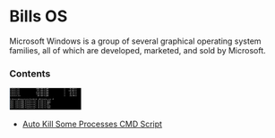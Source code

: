 # Bills OS 

Microsoft Windows is a group of several graphical operating system families, all of which are developed, marketed, and sold by Microsoft. 

### Contents

![Taskkill](/imgs/os/Windows/Taskkill.png?raw=true)
- [Auto Kill Some Processes CMD Script](/root/os/Windows/Tips/KillProcesses.md)
